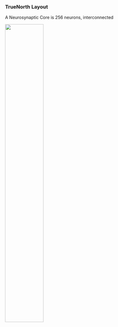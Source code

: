 ### TrueNorth Layout

A Neurosynaptic Core is 256 neurons, interconnected

<img src="./tn_slides/neurosynaptic_core.png" width="50%">

